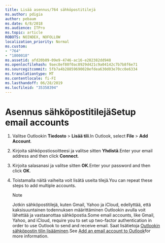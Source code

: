 ```yaml
---
title: Lisää asennus/764 sähköpostitilejä
ms.author: pdigia
author: pebaum
ms.date: 6/8/2018
ms.audience: ITPro
ms.topic: article
ROBOTS: NOINDEX, NOFOLLOW
localization_priority: Normal
ms.custom:
- "764"
- "1800018"
ms.assetid: afd20b89-09e9-4746-ac16-e282382dd948
ms.openlocfilehash: 9aec8ef80f0ac8929d421c9a04142c7b7b8f6e71
ms.sourcegitcommit: 5fb7a4b28859690020efdea630d03e70cc0e6334
ms.translationtype: MT
ms.contentlocale: fi-FI
ms.lasthandoff: 06/28/2019
ms.locfileid: "35358394"
---
```

# <a name="setup-email-accounts"></a><span data-ttu-id="2ee89-102">Asennus sähköpostitilejä</span><span class="sxs-lookup"><span data-stu-id="2ee89-102">Setup email accounts</span></span>

1. <span data-ttu-id="2ee89-103">Valitse Outlookin **Tiedosto** \> **Lisää tili**.</span><span class="sxs-lookup"><span data-stu-id="2ee89-103">In Outlook, select **File** \> **Add Account**.</span></span>

2. <span data-ttu-id="2ee89-104">Kirjoita sähköpostiosoitteesi ja valitse sitten **Yhdistä**.</span><span class="sxs-lookup"><span data-stu-id="2ee89-104">Enter your email address and then click **Connect**.</span></span>

3. <span data-ttu-id="2ee89-105">Kirjoita salasanasi ja valitse sitten **OK**.</span><span class="sxs-lookup"><span data-stu-id="2ee89-105">Enter your password and then click **OK**.</span></span>

4. <span data-ttu-id="2ee89-106">Toistamalla näitä vaiheita voit lisätä useita tilejä.</span><span class="sxs-lookup"><span data-stu-id="2ee89-106">You can repeat these steps to add multiple accounts.</span></span>

    > [!NOTE]
    > <span data-ttu-id="2ee89-107">Jotkin sähköpostitilejä, kuten Gmail, Yahoo ja iCloud, edellyttää, että kaksisuuntainen todennuksen määrittäminen Outlookin avulla voit lähettää ja vastaanottaa sähköpostia.</span><span class="sxs-lookup"><span data-stu-id="2ee89-107">Some email accounts, like Gmail, Yahoo, and iCloud, require you to set up two-factor authentication in order to use Outlook to send and receive email.</span></span> <span data-ttu-id="2ee89-108">Saat lisätietoja [Outlookin sähköpostin tilin lisääminen](https://support.office.com/article/6e27792a-9267-4aa4-8bb6-c84ef146101b.aspx).</span><span class="sxs-lookup"><span data-stu-id="2ee89-108">See [Add an email account to Outlook](https://support.office.com/article/6e27792a-9267-4aa4-8bb6-c84ef146101b.aspx)for more information.</span></span>
  